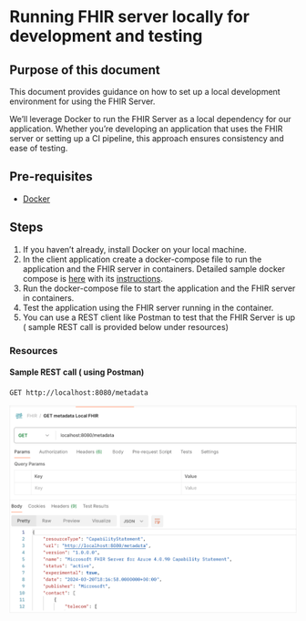 # Running FHIR server locally for development and testing

## Purpose of this document
This document provides guidance on how to set up a local development environment for using the FHIR Server.

We’ll leverage Docker to run the FHIR Server as a local dependency for our application. Whether you’re developing an application that uses the FHIR server or setting up a CI pipeline, this approach ensures consistency and ease of testing.



## Pre-requisites

* [Docker](https://www.docker.com/)


## Steps

1. If you haven’t already, install Docker on your local machine.
1. In the client application create a docker-compose file to run the application and the FHIR server in containers. Detailed sample docker compose is [here](../samples/docker/docker-compose.yaml) with its [instructions](../samples/docker/README.md).
1. Run the docker-compose file to start the application and the FHIR server in containers.
1. Test the application using the FHIR server running in the container.
1. You can use a REST client like Postman to test that the FHIR Server is up ( sample REST call is provided below under resources)

### Resources


#### Sample REST call ( using Postman)

```bash
GET http://localhost:8080/metadata

```

![](./images/local-testing/local-fhir-postman.png)

